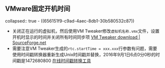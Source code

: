 ## VMware固定开机时间
collapsed:: true
	- ((656151f9-c9ad-4aec-8db1-30b580532c87))
- 关闭正在运行的虚拟机，然后使用VM Tweaker修改`虚拟机名称.vmx`文件，设置开机时显示的时间并关闭所有时间同步项 [VM Tweaker download | SourceForge.net](https://sourceforge.net/projects/vmtweaker/)
- 需要注意VM Tweaker生成的`rtc.startTime = xxx.xxx`行参数有问题，需要使用时间戳转换器重新生成Unix时间戳并替换，2016年9月1日6点0分0秒的时间戳是1472680800 [在线时间戳转换工具](http://www.beijing-time.org/shijianchuo/)